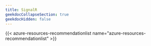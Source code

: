 ```yaml
---
title: SignalR
geekdocCollapseSection: true
geekdocHidden: false
---
```


{{< azure-resources-recommendationlist name="azure-resources-recommendationlist" >}}
